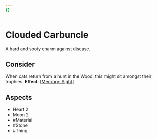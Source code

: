 ```yaml
---
{}
---
```

# Clouded Carbuncle
A hard and sooty charm against disease.
## Consider
When cats return from a hunt in the Wood, this might sit amongst their trophies.
**Effect**: [[Memory: Sight](https://uadaf.theevilroot.xyz/rowenarium/element/mem.sight)]
## Aspects
- Heart 2
- Moon 2
- #Material 
- #Stone 
- #Thing 